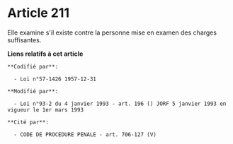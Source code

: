 # Article 211

Elle examine s'il existe contre la personne mise en examen des charges suffisantes.

**Liens relatifs à cet article**

	**Codifié par**:

	  - Loi n°57-1426 1957-12-31

	**Modifié par**:

	  - Loi n°93-2 du 4 janvier 1993 - art. 196 () JORF 5 janvier 1993 en vigueur le 1er mars 1993

	**Cité par**:

	  - CODE DE PROCEDURE PENALE - art. 706-127 (V)
